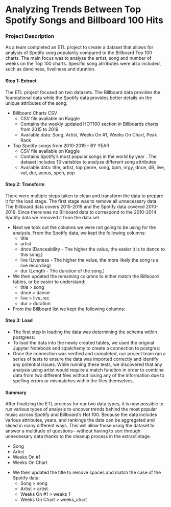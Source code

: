 # Analyzing Trends Between Top Spotify Songs and Billboard 100 Hits

### Project Description

As a team completed an ETL project to create a dataset that allows for analysis of Spotify song popularity compared to the Billboard Top 100 charts. The main focus was to analyze the artist, song and number of weeks on the Top 100 charts. Specific song atrributes were also included, such as danciness, liveliness and duration.

#### Step 1: Extract
The ETL project focused on two datasets. The Billboard data provides the foundational data while the Spotify data provides better details on the unique attributes of the song.
* Billboard Charts CSV
  - CSV file available on Kaggle
  - Contains the weekly updated HOT100 section in Billboards charts from 2015 to 2019
  - Available data: Song, Artist, Weeks On #1, Weeks On Chart, Peak Rank
* Top Spotify songs from 2010-2019 - BY YEAR
  - CSV file available on Kaggle
  - Contains Spotify’s most popular songs in the world by year . The dataset includes 13 variables to analyze different song attributes
  - Available data: title, artist, top genre, song, bpm, nrgy, dnce, dB, live, val, dur, acous, spch, pop

#### Step 2: Transform
There were multiple steps taken to clean and transform the data to prepare it for the load stage. The first stage was to remove all unnecessary data. The Billboard data covers 2015-2019 and the Spotify data covered 2010-2019. Since there was no Billboard data to correspond to the 2010-2014 Spotify data we removed it from the data set.
* Next we took out the columns we were not going to be using for the analysis. From the Spotify
data, we kept the following columns:
   - title
   - artist
   - dnce (Danceability - The higher the value, the easier it is to dance to this song.)
   - live (Liveness - The higher the value, the more likely the song is a live recording)
   - dur (Length - The duration of the song.)
* We then updated the remaining columns to either match the Billboard tables, or be easier to
understand:
   - title > song
   - dnce > dance
   - live > live_rec
   - dur > duration
* From the Billboard list we kept the following columns:

#### Step 3: Load
* The first step in loading the data was determining the schema within postgress:
* To load the data into the newly created tables, we used the original Jupyter Notebook and
sqlalchemy to create a connection to postgres:
* Once the connection was verified and completed, our project team ran a series of tests to
ensure the data was imported correctly and identify any potential issues. While running these
tests, we discovered that any analysis using artist would require a match function in order to
combine data from two different files without losing any of the information due to spelling errors
or mismatches within the files themselves.

#### Summary
After finalizing the ETL process for our two data types, it is now possible to run various types of
analysis to uncover trends behind the most popular music across Spotify and Billboard’s Hot
100. Because the data includes various attributes, years, and rankings the data can be
aggregated and sliced in many different ways. This will allow those using the dataset to answer
a multitude of questions--without having to sort through unnecessary data thanks to the cleanup
process in the extract stage.
   - Song
   - Artist
   - Weeks On #1
   - Weeks On Chart
* We then updated the title to remove spaces and match the case of the Spotify data:
   - Song > song
   - Artist > artist
   - Weeks On #1 > weeks_1
   - Weeks On Chart > weeks_chart
